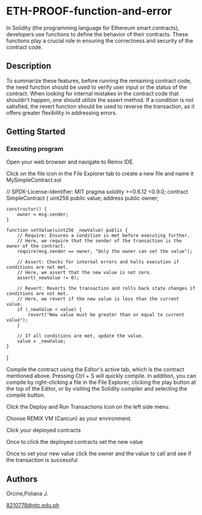 # ETH-PROOF-function-and-error

In Solidity (the programming language for Ethereum smart contracts), developers use functions to define the behavior of their contracts. These functions play a crucial role in ensuring the correctness and security of the contract code. 

## Description

To summarize these features, before running the remaining contract code, the need function should be used to verify user input or the status of the contract. When looking for internal mistakes in the contract code that shouldn't happen, one should utilize the assert method. If a condition is not satisfied, the revert function should be used to reverse the transaction, as it offers greater flexibility in addressing errors.

## Getting Started

### Executing program

Open your web browser and navigate to Remix IDE. 

Click on the file icon in the File Explorer tab to create a new file and name it MySimpleContract.sol



// SPDX-License-Identifier: MIT
pragma solidity >=0.6.12 <0.9.0;
contract SimpleContract {
    uint256 public value;
    address public owner;

    constructor() {
        owner = msg.sender;
    }

    function setValue(uint256 _newValue) public {
        // Require: Ensures a condition is met before executing further.
        // Here, we require that the sender of the transaction is the owner of the contract.
        require(msg.sender == owner, "Only the owner can set the value");

        // Assert: Checks for internal errors and halts execution if conditions are not met.
        // Here, we assert that the new value is not zero.
        assert(_newValue != 0);

        // Revert: Reverts the transaction and rolls back state changes if conditions are not met.
        // Here, we revert if the new value is less than the current value.
        if (_newValue < value) {
            revert("New value must be greater than or equal to current value");
        }

        // If all conditions are met, update the value.
        value = _newValue;
    }
}

Compile the contract using the Editor's active tab, which is the contract mentioned above.
Pressing Ctrl + S will quickly compile. In addition, you can compile by right-clicking a file in the File Explorer, clicking the play button at the top of the Editor, or by visiting the Solidity compiler and selecting the compile button.

Click the Deploy and Run Transactions Icon on the left side menu.

Choose REMIX VM (Cancun) as your environment.

Click your deployed contracts

Once to click the deployed contracts set the new value

Once to set your new value click the owner and the value to call and see if the transaction is successful

## Authors

Orcine,Poliana J.

8210778@ntc.edu.ph
